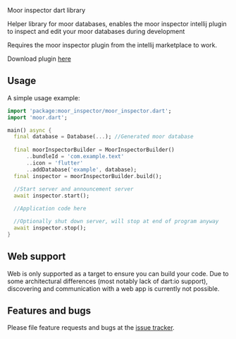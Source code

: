 Moor inspector dart library

Helper library for moor databases, enables the moor inspector intellij plugin to inspect and edit your moor databases during development

Requires the moor inspector plugin from the intellij marketplace to work.

Download plugin [here](https://plugins.jetbrains.com/plugin/15364-moor-inspector)
 
## Usage

A simple usage example:

```dart
import 'package:moor_inspector/moor_inspector.dart';
import 'moor.dart';

main() async {
  final database = Database(...); //Generated moor database
  
  final moorInspectorBuilder = MoorInspectorBuilder()
      ..bundleId = 'com.example.text'
      ..icon = 'flutter'
      ..addDatabase('example', database);
  final inspector = moorInspectorBuilder.build();
  
  //Start server and announcement server
  await inspector.start();

  //Application code here

  //Optionally shut down server, will stop at end of program anyway
  await inspector.stop();
}
```

## Web support
Web is only supported as a target to ensure you can build your code.
Due to some architectural differences (most notably lack of dart:io support), discovering and communication with a web app is currently not possible.

## Features and bugs

Please file feature requests and bugs at the [issue tracker][tracker].

[tracker]: https://github.com/Chimerapps/moor_inspector

